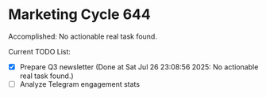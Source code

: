 # Marketing Cycle 644

Accomplished: No actionable real task found.

Current TODO List:

- [x] Prepare Q3 newsletter  (Done at Sat Jul 26 23:08:56 2025: No actionable real task found.)
- [ ] Analyze Telegram engagement stats